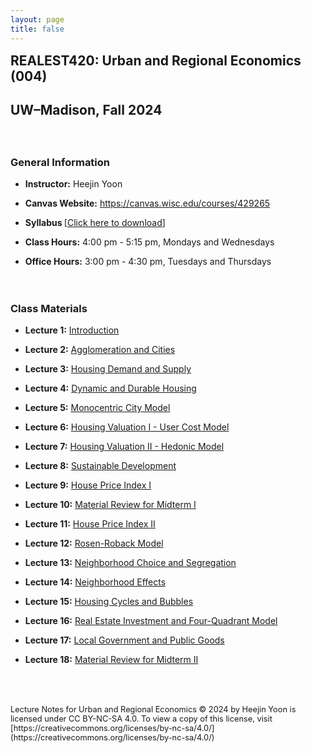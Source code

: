 ```yaml
---
layout: page
title: false
---
```

   <div style="margin-top: -1em">
   </div>
   
## **REALEST420: Urban and Regional Economics (004)**
## UW&ndash;Madison, Fall 2024
   
   <div style="margin-top: 1em">
     ㅤ
   </div>
   
### General Information

<ul>
  <li>
   <div style="margin-bottom: 1em;margin-top: 1em">
   <span style="font-weight: 700">Instructor:</span> Heejin Yoon
   </div>
  </li>
   <li>
   <div style="margin-bottom: 1em;margin-top: 1em">
   <span style="font-weight: 700">Canvas Website:</span>
    <a href="https://canvas.wisc.edu/courses/429265">https://canvas.wisc.edu/courses/429265</a>
   </div>
  </li>
    <li>
   <div style="margin-bottom: 1em;margin-top: 1em">
   <span style="font-weight: 700">Syllabus </span>
    [<a href="RE420_Syllabus_Fall2024.pdf">Click here to download</a>]
   </div>
  </li>
   <li>
   <div style="margin-bottom: 1em;margin-top: 1em">
   <span style="font-weight: 700">Class Hours:</span> 4:00 pm - 5:15 pm, Mondays and Wednesdays
   </div>
  </li>
   <li>
   <div style="margin-bottom: 1em;margin-top: 1em">
   <span style="font-weight: 700">Office Hours:</span> 3:00 pm - 4:30 pm, Tuesdays and Thursdays
   </div>
  </li>
</ul>

   <div style="margin-bottom: 1em;margin-top: 1em">
     ㅤ
   </div>
   
### Class Materials

<ul>
   <li>
   <div style="margin-bottom: 1em;margin-top: 1em">
   <span style="font-weight: 700">Lecture 1:</span>
    <a href="RE420_Lecture1_Introduction.pdf">Introduction</a>
   </div>
  </li>
     <li>
   <div style="margin-bottom: 1em;margin-top: 1em">
   <span style="font-weight: 700">Lecture 2:</span>
    <a href="RE420_Lecture2_Agglomeration_and_Cities.pdf">Agglomeration and Cities</a>
   </div>
  </li>
     <li>
   <div style="margin-bottom: 1em;margin-top: 1em">
   <span style="font-weight: 700">Lecture 3:</span>
    <a href="RE420_Lecture3_Housing_Demand_and_Supply.pdf">Housing Demand and Supply</a>
   </div>
  </li>
     <li>
   <div style="margin-bottom: 1em;margin-top: 1em">
   <span style="font-weight: 700">Lecture 4:</span>
    <a href="RE420_Lecture4_Dynamic_and_Durable_Housing.pdf">Dynamic and Durable Housing</a>
   </div>
  </li>
     <li>
   <div style="margin-bottom: 1em;margin-top: 1em">
   <span style="font-weight: 700">Lecture 5:</span>
    <a href="RE420_Lecture5_Monocentric_City.pdf">Monocentric City Model</a>
   </div>
  </li>
     <li>
   <div style="margin-bottom: 1em;margin-top: 1em">
   <span style="font-weight: 700">Lecture 6:</span>
    <a href="RE420_Lecture6_Housing_Valuation_I.pdf">Housing Valuation I - User Cost Model</a>
   </div>
  </li>
     <li>
   <div style="margin-bottom: 1em;margin-top: 1em">
   <span style="font-weight: 700">Lecture 7:</span>
    <a href="RE420_Lecture7_Housing_Valuation_II.pdf">Housing Valuation II - Hedonic Model</a>
   </div>
  </li>
     <li>
   <div style="margin-bottom: 1em;margin-top: 1em">
   <span style="font-weight: 700">Lecture 8:</span>
    <a href="RE420_Lecture8_Sustainable_Development.pdf">Sustainable Development</a>
   </div>
  </li>
     <li>
   <div style="margin-bottom: 1em;margin-top: 1em">
   <span style="font-weight: 700">Lecture 9:</span>
    <a href="RE420_Lecture9_House_Price_Index_I.pdf">House Price Index I</a>
   </div>
  </li>
     <li>
   <div style="margin-bottom: 1em;margin-top: 1em">
   <span style="font-weight: 700">Lecture 10:</span>
    <a href="RE420_Lecture10_Material_Review_for_Midterm1.pdf">Material Review for Midterm I</a>
   </div>
  </li>
     <li>
   <div style="margin-bottom: 1em;margin-top: 1em">
   <span style="font-weight: 700">Lecture 11:</span>
    <a href="RE420_Lecture11_House_Price_Index_II.pdf">House Price Index II</a>
   </div>
  </li>
     <li>
   <div style="margin-bottom: 1em;margin-top: 1em">
   <span style="font-weight: 700">Lecture 12:</span>
    <a href="RE420_Lecture12_Rosen_Roback_Model.pdf">Rosen-Roback Model</a>
   </div>
  </li>
     <li>
   <div style="margin-bottom: 1em;margin-top: 1em">
   <span style="font-weight: 700">Lecture 13:</span>
    <a href="RE420_Lecture13_Neighborhood_Choice_and_Segregation.pdf">Neighborhood Choice and Segregation</a>
   </div>
  </li>
       <li>
   <div style="margin-bottom: 1em;margin-top: 1em">
   <span style="font-weight: 700">Lecture 14:</span>
    <a href="RE420_Lecture14_Neighborhood_Effects.pdf">Neighborhood Effects</a>
   </div>
  </li>
       <li>
   <div style="margin-bottom: 1em;margin-top: 1em">
   <span style="font-weight: 700">Lecture 15:</span>
    <a href="RE420_Lecture15_Housing_Cycles_and_Bubbles.pdf">Housing Cycles and Bubbles</a>
   </div>
  </li>
       <li>
   <div style="margin-bottom: 1em;margin-top: 1em">
   <span style="font-weight: 700">Lecture 16:</span>
    <a href="RE420_Lecture16_Real_Estate_Investment_and_Four-Quadrant_Model.pdf">Real Estate Investment and Four-Quadrant Model</a>
   </div>
  </li>
       <li>
   <div style="margin-bottom: 1em;margin-top: 1em">
   <span style="font-weight: 700">Lecture 17:</span>
    <a href="RE420_Lecture17_Local_Government_and_Public_Goods.pdf">Local Government and Public Goods</a>
   </div>
  </li>
       <li>
   <div style="margin-bottom: 1em;margin-top: 1em">
   <span style="font-weight: 700">Lecture 18:</span>
    <a href="RE420_Lecture18_Material_Review_for_Midterm2.pdf">Material Review for Midterm II</a>
   </div>
  </li>
</ul>

   <div style="margin-bottom: 1em;margin-top: 5em; font-size: 0.8rem">
Lecture Notes for Urban and Regional Economics © 2024 by Heejin Yoon is licensed under CC BY-NC-SA 4.0. To view a copy of this license, visit [https://creativecommons.org/licenses/by-nc-sa/4.0/](https://creativecommons.org/licenses/by-nc-sa/4.0/)
   </div>


